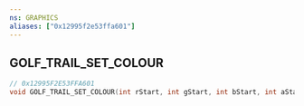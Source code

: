 ```yaml
---
ns: GRAPHICS
aliases: ["0x12995f2e53ffa601"]
---
```

## GOLF_TRAIL_SET_COLOUR

```c
// 0x12995F2E53FFA601
void GOLF_TRAIL_SET_COLOUR(int rStart, int gStart, int bStart, int aStart, int rMiddle, int gMiddle, int bMiddle, int aMiddle, int rEnd, int gEnd, int bEnd, int aEnd);
```
